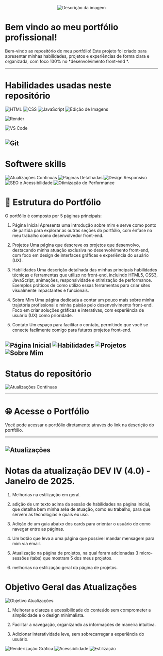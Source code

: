 <div style="text-align: center;">
  <img src="https://private-user-images.githubusercontent.com/166281170/404688262-d94858e9-74e4-41ba-8612-73652cdbb91d.jpg?jwt=eyJhbGciOiJIUzI1NiIsInR5cCI6IkpXVCJ9.eyJpc3MiOiJnaXRodWIuY29tIiwiYXVkIjoicmF3LmdpdGh1YnVzZXJjb250ZW50LmNvbSIsImtleSI6ImtleTUiLCJleHAiOjE3MzczMTQxMDIsIm5iZiI6MTczNzMxMzgwMiwicGF0aCI6Ii8xNjYyODExNzAvNDA0Njg4MjYyLWQ5NDg1OGU5LTc0ZTQtNDFiYS04NjEyLTczNjUyY2RiYjkxZC5qcGc_WC1BbXotQWxnb3JpdGhtPUFXUzQtSE1BQy1TSEEyNTYmWC1BbXotQ3JlZGVudGlhbD1BS0lBVkNPRFlMU0E1M1BRSzRaQSUyRjIwMjUwMTE5JTJGdXMtZWFzdC0xJTJGczMlMkZhd3M0X3JlcXVlc3QmWC1BbXotRGF0ZT0yMDI1MDExOVQxOTEwMDJaJlgtQW16LUV4cGlyZXM9MzAwJlgtQW16LVNpZ25hdHVyZT0zYmE2YTIxN2IwMzAzYTRhOTAwZWRhMzkyMWE2MDZiYmMwZDEwZDg1M2IwODVjNTY2MmY3NGI5NzQ3MjM3NGViJlgtQW16LVNpZ25lZEhlYWRlcnM9aG9zdCJ9.QY8WEHtA_TLfeiDXJZhZHB_3vaLMgslTNVAjoqQLsBQ    " alt="Descrição da imagem" />
</div>

# Bem vindo ao meu portfólio profissional!

Bem-vindo ao repositório do meu portfólio! Este projeto foi criado para apresentar minhas habilidades, projetos e experiências de forma clara e organizada, com foco 100% no  *desenvolvimento front-end *.

---

# Habilidades usadas neste repositório

![HTML](https://img.shields.io/badge/HTML-4CAF50?style=flat-square&logo=html5&logoColor=white)
![CSS](https://img.shields.io/badge/CSS-4CAF50?style=flat-square&logo=css3&logoColor=white)
![JavaScript](https://img.shields.io/badge/JavaScript-4CAF50?style=flat-square&logo=javascript&logoColor=white)
![Edição de Imagens](https://img.shields.io/badge/Edi%C3%A7%C3%A3o%20de%20Imagens-4CAF50?style=flat-square&logo=photoshop&logoColor=white)

![Render](https://img.shields.io/badge/Render-4CAF50?style=flat-square&logo=render&logoColor=white)

![VS Code](https://img.shields.io/badge/VS_Code-4CAF50?style=for-the-badge&logo=visual-studio-code&logoColor=white)

![Git](https://img.shields.io/badge/Git-4CAF50?style=for-the-badge&logo=git&logoColor=white)
---

# Softwere skills

![Atualizações Contínuas](https://img.shields.io/badge/Atualiza%C3%A7%C3%B5es%20Cont%C3%ADnuas-4CAF50?style=flat-square&logo=sync&logoColor=white)
![Páginas Detalhadas](https://img.shields.io/badge/P%C3%A1ginas%20Detalhadas-4CAF50?style=flat-square&logo=html5&logoColor=white)
![Design Responsivo](https://img.shields.io/badge/Design%20Responsivo-4CAF50?style=flat-square&logo=css3&logoColor=white)
![SEO e Acessibilidade](https://img.shields.io/badge/SEO%20e%20Acessibilidade-4CAF50?style=flat-square&logo=google&logoColor=white)
![Otimização de Performance](https://img.shields.io/badge/Otimiza%C3%A7%C3%A3o%20de%20Performance-4CAF50?style=flat-square&logo=rocket&logoColor=white)

# 📄 Estrutura do Portfólio

O portfólio é composto por 5 páginas principais:

1. Página Inicial
Apresenta uma introdução sobre mim e serve como ponto de partida para explorar as outras seções do portfólio, com ênfase no meu trabalho como desenvolvedor front-end.


2. Projetos
Uma página que descreve os projetos que desenvolvo, destacando minha atuação exclusiva no desenvolvimento front-end, com foco em design de interfaces gráficas e experiência do usuário (UX).


3. Habilidades
Uma descrição detalhada das minhas principais habilidades técnicas e ferramentas que utilizo no front-end, incluindo HTML5, CSS3, JavaScript, animações, responsividade e otimização de performance. Exemplos práticos de como utilizo essas ferramentas para criar sites visualmente impactantes e funcionais.


4. Sobre Mim
Uma página dedicada a contar um pouco mais sobre minha trajetória profissional e minha paixão pelo desenvolvimento front-end. Foco em criar soluções gráficas e interativas, com experiência de usuário (UX) como prioridade.


5. Contato
Um espaço para facilitar o contato, permitindo que você se conecte facilmente comigo para futuros projetos front-end.

![Página Inicial](https://img.shields.io/badge/P%C3%A1gina_Inicial-28A745?style=for-the-badge&logo=home&logoColor=white) ![Habilidades](https://img.shields.io/badge/Habilidades-28A745?style=for-the-badge&logo=brain&logoColor=white) ![Projetos](https://img.shields.io/badge/Projetos-28A745?style=for-the-badge&logo=gitlab&logoColor=white) ![Sobre Mim](https://img.shields.io/badge/Sobre_Mim-28A745?style=for-the-badge&logo=user&logoColor=white)
---

# Status do repositório

![Atualizações Contínuas](https://img.shields.io/github/commit-activity/m/EricRochaGoncalves/PortfolioDev?style=flat-square&logo=github&logoColor=white)

---

# 🌐 Acesse o Portfólio
Você pode acessar o portfólio diretamente através do link na descrição do portfólio.


---


![Atualizações](https://img.shields.io/badge/Atualiza%C3%A7%C3%B5es-FFD700?style=flat-square&logo=sync&logoColor=white&textColor=ffffff)
---

# Notas da atualização DEV IV (4.0) - Janeiro de 2025.

1. Melhorias na estilização em geral.

2. adição de um texto acima da sessão de habilidades na página inicial, que detalha bem minha aréa de atuação, como eu trabalho, para que servem as técnologias e quais eu uso.

3. Adição de um guia abaixo dos cards para orientar o usuário de como navegar entre as páginas.

4. Um botão que leva a uma página que possivel mandar mensagem para mim via email.

5. Atualização na página de projetos, na qual foram adcionadas 3 micro-sessões (tabs) que mostram 5 dos meus projetos.

6. melhorias na estilização geral da página de projetos.



 # Objetivo Geral das Atualizações

![Objetivo Atualizações](https://img.shields.io/badge/Objetivo%20Atualiza%C3%A7%C3%B5es-4CAF50?style=flat-square&logo=sync&logoColor=white)

1. Melhorar a clareza e acessibilidade do conteúdo sem comprometer a simplicidade e o design minimalista.

2. Facilitar a navegação, organizando as informações de maneira intuitiva.

3. Adicionar interatividade leve, sem sobrecarregar a experiência do usuário.

![Renderização Gráfica](https://img.shields.io/badge/Renderiza%C3%A7%C3%A3o_Gra%CC%81fica-FFD700?style=for-the-badge&logo=graphic-design&logoColor=black) 
![Acessibilidade](https://img.shields.io/badge/Acessibilidade-FFD700?style=for-the-badge&logo=wheelchair&logoColor=black)
![Estilização](https://img.shields.io/badge/Estilizac%CC%A7a%CC%83o-FFD700?style=for-the-badge&logo=css3&logoColor=black)



